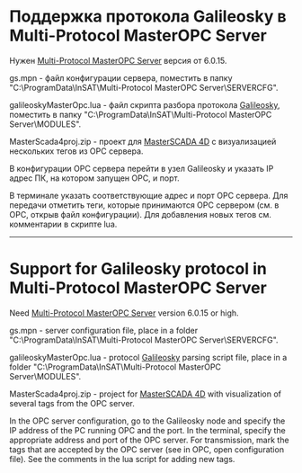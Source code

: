 # Поддержка протокола Galileosky в Multi-Protocol MasterOPC Server

Нужен [Multi-Protocol MasterOPC Server](https://masteropc.ru/multiprotocol) версия от 6.0.15.

gs.mpn - файл конфигурации сервера, поместить в папку "C:\ProgramData\InSAT\Multi-Protocol MasterOPC Server\SERVERCFG".

galileoskyMasterOpc.lua - файл скрипта разбора протокола [Galileosky](https://base.galileosky.com/articles/#!docs-publication/galileosky-protocol), поместить в папку "C:\ProgramData\InSAT\Multi-Protocol MasterOPC Server\MODULES".

MasterScada4proj.zip - проект для [MasterSCADA 4D](https://masterscada.ru/masterscada4d) с визуализацией нескольких тегов из OPC сервера.

В конфигурации OPC сервера перейти в узел Galileosky и указать IP адрес ПК, на котором запущен OPC, и порт.

В терминале указать соответствующие адрес и порт OPC сервера. Для передачи отметить теги, которые принимаются OPC сервером (см. в OPC, открыв файл конфигурации). Для добавления новых тегов см. комментарии в скрипте lua.

----
# Support for Galileosky protocol in Multi-Protocol MasterOPC Server

Need [Multi-Protocol MasterOPC Server](https://masteropc.ru/multiprotocol) version 6.0.15 or high.

gs.mpn - server configuration file, place in a folder "C:\ProgramData\InSAT\Multi-Protocol MasterOPC Server\SERVERCFG".

galileoskyMasterOpc.lua - protocol [Galileosky](https://base.galileosky.com/articles/#!docs-publication/galileosky-protocol) parsing script file, place in a folder "C:\ProgramData\InSAT\Multi-Protocol MasterOPC Server\MODULES".

MasterScada4proj.zip - project for [MasterSCADA 4D](https://masterscada.ru/masterscada4d) with visualization of several tags from the OPC server.

In the OPC server configuration, go to the Galileosky node and specify the IP address of the PC running OPC and the port.
In the terminal, specify the appropriate address and port of the OPC server. For transmission, mark the tags that are accepted by the OPC server (see in OPC, open configuration file). See the comments in the lua script for adding new tags.

